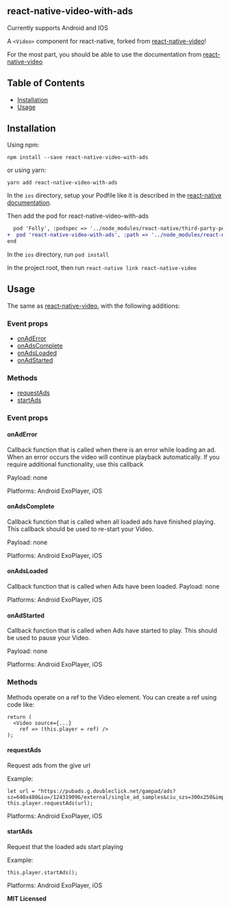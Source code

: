 ## react-native-video-with-ads

Currently supports Android and IOS

A `<Video>` component for react-native, forked from [react-native-video](https://github.com/react-native-community/react-native-video)!

For the most part, you should be able to use the documentation from [react-native-video](https://github.com/react-native-community/react-native-video)

## Table of Contents

* [Installation](#installation)
* [Usage](#usage)

## Installation

Using npm:

```shell
npm install --save react-native-video-with-ads
```

or using yarn:

```shell
yarn add react-native-video-with-ads
```

In the `ios` directory, setup your Podfile like it is described in the [react-native documentation](https://facebook.github.io/react-native/docs/integration-with-existing-apps#configuring-cocoapods-dependencies). 

Then add the pod for react-native-video-with-ads

```diff
  pod 'Folly', :podspec => '../node_modules/react-native/third-party-podspecs/Folly.podspec'
+  pod 'react-native-video-with-ads', :path => '../node_modules/react-native-video-with-ads/react-native-video.podspec'
end
```

In the `ios` directory, run `pod install`

In the project root, then run `react-native link react-native-video`

## Usage

The same as [react-native-video](https://github.com/react-native-community/react-native-video), with the following additions:

### Event props
* [onAdError](#onAdError)
* [onAdsComplete](#onAdsComplete)
* [onAdsLoaded](#onAdsLoaded)
* [onAdStarted](#onAdStarted)

### Methods
* [requestAds](#requestAds)
* [startAds](#startAds)

### Event props

#### onAdError
Callback function that is called when there is an error while loading an ad. When an error occurs the video will continue playback automatically. If you require additional functionality, use this callback

Payload: none

Platforms: Android ExoPlayer, iOS

#### onAdsComplete
Callback function that is called when all loaded ads have finished playing. This callback should be used to re-start your Video.

Payload: none

Platforms: Android ExoPlayer, iOS

#### onAdsLoaded
Callback function that is called when Ads have been loaded.
Payload: none

Platforms: Android ExoPlayer, iOS

#### onAdStarted
Callback function that is called when Ads have started to play. This should be used to pause your Video.

Payload: none

Platforms: Android ExoPlayer, iOS

### Methods
Methods operate on a ref to the Video element. You can create a ref using code like:
```
return (
  <Video source={...}
    ref => (this.player = ref) />
);
```

#### requestAds

Request ads from the give url

Example:
```
let url = "https://pubads.g.doubleclick.net/gampad/ads?sz=640x480&iu=/124319096/external/single_ad_samples&ciu_szs=300x250&impl=s&gdfp_req=1&env=vp&output=vast&unviewed_position_start=1&cust_params=deployment%3Ddevsite%26sample_ct%3Dlinear&correlator="
this.player.requestAds(url);
```

Platforms: Android ExoPlayer, iOS

#### startAds

Request that the loaded ads start playing

Example:
```
this.player.startAds();
```

Platforms: Android ExoPlayer, iOS

**MIT Licensed**

